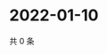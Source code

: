 # 2022-01-10

共 0 条

<!-- BEGIN WEIBO -->
<!-- 最后更新时间 Mon Jan 10 2022 17:10:09 GMT+0800 (China Standard Time) -->

<!-- END WEIBO -->
